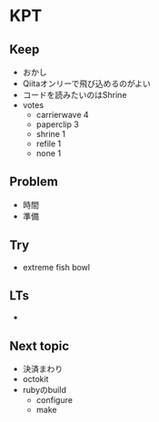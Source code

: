 # KPT

## Keep

- おかし
- Qiitaオンリーで飛び込めるのがよい
- コードを読みたいのはShrine
- votes
  - carrierwave 4
  - paperclip 3
  - shrine 1
  - refile 1
  - none 1

## Problem

- 時間
- 準備

## Try

- extreme fish bowl

## LTs

- 

## Next topic

- 決済まわり
- octokit
- rubyのbuild
  - configure
  - make
